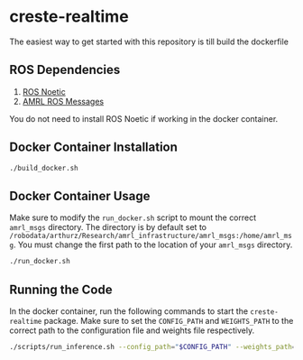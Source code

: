 # creste-realtime

The easiest way to get started with this repository is till build the dockerfile

## ROS Dependencies

1. [ROS Noetic](http://wiki.ros.org/noetic/Installation/Ubuntu)
2. [AMRL ROS Messages](https://github.com/ut-amrl/amrl_msgs)

You do not need to install ROS Noetic if working in the docker container.

## Docker Container Installation
```bash
./build_docker.sh
```

## Docker Container Usage

Make sure to modify the `run_docker.sh` script to mount the correct `amrl_msgs` directory. The directory is
by default set to `/robodata/arthurz/Research/amrl_infrastructure/amrl_msgs:/home/amrl_msg`. You must change the
first path to the location of your `amrl_msgs` directory.
```bash
./run_docker.sh
```

## Running the Code

In the docker container, run the following commands to start the `creste-realtime` package. Make sure to set the
`CONFIG_PATH` and `WEIGHTS_PATH` to the correct path to the configuration file and weights file respectively.
```bash
./scripts/run_inference.sh --config_path="$CONFIG_PATH" --weights_path="$WEIGHTS_PATH"
```